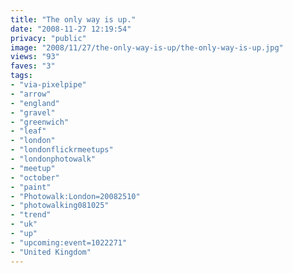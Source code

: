 ```yaml
---
title: "The only way is up."
date: "2008-11-27 12:19:54"
privacy: "public"
image: "2008/11/27/the-only-way-is-up/the-only-way-is-up.jpg"
views: "93"
faves: "3"
tags:
- "via-pixelpipe"
- "arrow"
- "england"
- "gravel"
- "greenwich"
- "leaf"
- "london"
- "londonflickrmeetups"
- "londonphotowalk"
- "meetup"
- "october"
- "paint"
- "Photowalk:London=20082510"
- "photowalking081025"
- "trend"
- "uk"
- "up"
- "upcoming:event=1022271"
- "United Kingdom"
---
```

<a href="/photos/2008/11/27/the-only-way-is-up"></a>

